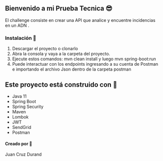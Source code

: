 ## Bienvenido a mi Prueba Tecnica 😎
El challenge consiste en crear una API que analice y encuentre incidencias en un ADN .

### Instalación  🔧
1. Descargar el proyecto o clonarlo
2. Abra la consola y vaya a la carpeta del proyecto.
3. Ejecute estos comandos: mvn clean install y luego mvn spring-boot:run
4. Puede interactuar con los endpoints ingresando a su cuenta de Postman e importando el archivo Json dentro de la carpeta postman

## Este proyecto está construido con 🤖 
- Java 11
- Spring Boot
- Spring Security
- Maven
- Lombok
- JWT
- SendGrid
- Postman

####  Creado por 🤙
 Juan Cruz Durand
